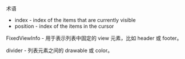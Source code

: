 [category]: android
[keywords]: android,listview
[source]: -
[date]: 2014-10-26

术语

+ index    - index of the items that are currently visible
+ position - index of the items in the cursor

FixedViewInfo - 用于表示列表中固定的 view 元素，比如 header 或 footer。

divider - 列表元素之间的 drawable 或 color。


